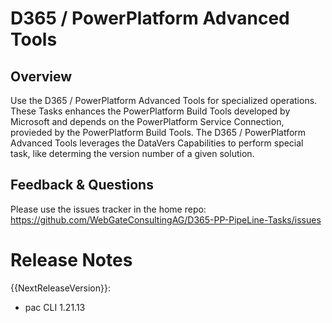 **D365 / PowerPlatform Advanced Tools**
==============================

Overview
--------

Use the D365 / PowerPlatform Advanced Tools for specialized operations. These Tasks enhances the PowerPlatform Build Tools developed by Microsoft and depends on the PowerPlatform Service Connection, provieded by the PowerPlatform Build Tools. The D365 / PowerPlatform Advanced Tools leverages the DataVers Capabilities to perform special task, like determing the version number of a given solution.


## Feedback & Questions

Please use the issues tracker in the home repo: <https://github.com/WebGateConsultingAG/D365-PP-PipeLine-Tasks/issues>


# Release Notes

{{NextReleaseVersion}}:
- pac CLI 1.21.13

